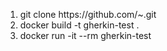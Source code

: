 <ol>
  <li>git clone  https://github.com/~.git </li>
  <li>docker build -t gherkin-test .</li>
  <li>docker run -it --rm gherkin-test</li>
</ol>
